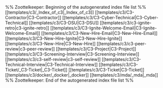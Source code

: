 %% Zoottelkeeper: Beginning of the autogenerated index file list  %%
 [[templates/c3/_Index_of_c3|_Index_of_c3]]
 [[templates/c3/C3-Contractor|C3-Contractor]]
 [[templates/c3/C3-Cyber-Technical|C3-Cyber-Technical]]
 [[templates/c3/C3-DSU|C3-DSU]]
 [[templates/c3/c3-ignite-retro|c3-ignite-retro]]
 [[templates/c3/C3-Ignite-Welcome-Email|C3-Ignite-Welcome-Email]]
 [[templates/c3/C3-New-Hire-Email|C3-New-Hire-Email]]
 [[templates/c3/C3-New-Hire-Ignite|C3-New-Hire-Ignite]]
 [[templates/c3/C3-New-Hire|C3-New-Hire]]
 [[templates/c3/c3-peer-review|c3-peer-review]]
 [[templates/c3/C3-Project|C3-Project]]
 [[templates/c3/C3-Screening-Interview|C3-Screening-Interview]]
 [[templates/c3/c3-self-review|c3-self-review]]
 [[templates/c3/C3-Technical-Interview|C3-Technical-Interview]]
 [[templates/c3/C3-Ticket/_C3-Ticket|_C3-Ticket]]
 [[templates/c3/C3-Ticket|C3-Ticket]]
 [[templates/c3/docker/_docker|_docker]]
 [[templates/c3/mda/_mda|_mda]]
%% Zoottelkeeper: End of the autogenerated index file list  %%
